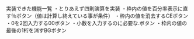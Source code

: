 実装できた機能一覧
・とりあえず四則演算を実装
・枠内の値を百分率表示に直す％ボタン（値は計算し終えている事が条件）
・枠内の値を消去するCEボタン
・0を2回入力する00ボタン
・小数を入力するのに必要な.ボタン
・枠内の値の最後の1桁を消すBGボタン